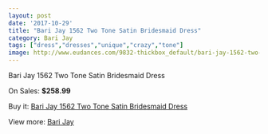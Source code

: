 ```yaml
---
layout: post
date: '2017-10-29'
title: "Bari Jay 1562 Two Tone Satin Bridesmaid Dress"
category: Bari Jay
tags: ["dress","dresses","unique","crazy","tone"]
image: http://www.eudances.com/9832-thickbox_default/bari-jay-1562-two-tone-satin-bridesmaid-dress.jpg
---
```

Bari Jay 1562 Two Tone Satin Bridesmaid Dress

On Sales: **$258.99**
<a href="https://www.eudances.com/en/bari-jay/3225-bari-jay-1562-two-tone-satin-bridesmaid-dress.html"><amp-img layout="responsive" width="600" height="600" src="//www.eudances.com/9832-thickbox_default/bari-jay-1562-two-tone-satin-bridesmaid-dress.jpg" alt="Bari Jay 1562 Two Tone Satin Bridesmaid Dress 0" /></a>
<a href="https://www.eudances.com/en/bari-jay/3225-bari-jay-1562-two-tone-satin-bridesmaid-dress.html"><amp-img layout="responsive" width="600" height="600" src="//www.eudances.com/9834-thickbox_default/bari-jay-1562-two-tone-satin-bridesmaid-dress.jpg" alt="Bari Jay 1562 Two Tone Satin Bridesmaid Dress 1" /></a>
<a href="https://www.eudances.com/en/bari-jay/3225-bari-jay-1562-two-tone-satin-bridesmaid-dress.html"><amp-img layout="responsive" width="600" height="600" src="//www.eudances.com/9833-thickbox_default/bari-jay-1562-two-tone-satin-bridesmaid-dress.jpg" alt="Bari Jay 1562 Two Tone Satin Bridesmaid Dress 2" /></a>

Buy it: [Bari Jay 1562 Two Tone Satin Bridesmaid Dress](https://www.eudances.com/en/bari-jay/3225-bari-jay-1562-two-tone-satin-bridesmaid-dress.html "Bari Jay 1562 Two Tone Satin Bridesmaid Dress")

View more: [Bari Jay](https://www.eudances.com/en/56-bari-jay "Bari Jay")
